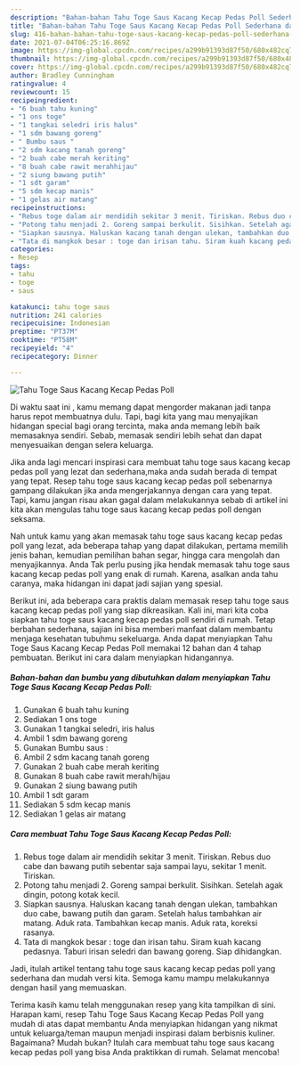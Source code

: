 ```yaml
---
description: "Bahan-bahan Tahu Toge Saus Kacang Kecap Pedas Poll Sederhana dan Mudah Dibuat"
title: "Bahan-bahan Tahu Toge Saus Kacang Kecap Pedas Poll Sederhana dan Mudah Dibuat"
slug: 416-bahan-bahan-tahu-toge-saus-kacang-kecap-pedas-poll-sederhana-dan-mudah-dibuat
date: 2021-07-04T06:25:16.869Z
image: https://img-global.cpcdn.com/recipes/a299b91393d87f50/680x482cq70/tahu-toge-saus-kacang-kecap-pedas-poll-foto-resep-utama.jpg
thumbnail: https://img-global.cpcdn.com/recipes/a299b91393d87f50/680x482cq70/tahu-toge-saus-kacang-kecap-pedas-poll-foto-resep-utama.jpg
cover: https://img-global.cpcdn.com/recipes/a299b91393d87f50/680x482cq70/tahu-toge-saus-kacang-kecap-pedas-poll-foto-resep-utama.jpg
author: Bradley Cunningham
ratingvalue: 4
reviewcount: 15
recipeingredient:
- "6 buah tahu kuning"
- "1 ons toge"
- "1 tangkai seledri iris halus"
- "1 sdm bawang goreng"
- " Bumbu saus "
- "2 sdm kacang tanah goreng"
- "2 buah cabe merah keriting"
- "8 buah cabe rawit merahhijau"
- "2 siung bawang putih"
- "1 sdt garam"
- "5 sdm kecap manis"
- "1 gelas air matang"
recipeinstructions:
- "Rebus toge dalam air mendidih sekitar 3 menit. Tiriskan. Rebus duo cabe dan bawang putih sebentar saja sampai layu, sekitar 1 menit. Tiriskan."
- "Potong tahu menjadi 2. Goreng sampai berkulit. Sisihkan. Setelah agak dingin, potong kotak kecil."
- "Siapkan sausnya. Haluskan kacang tanah dengan ulekan, tambahkan duo cabe, bawang putih dan garam. Setelah halus tambahkan air matang. Aduk rata. Tambahkan kecap manis. Aduk rata, koreksi rasanya."
- "Tata di mangkok besar : toge dan irisan tahu. Siram kuah kacang pedasnya. Taburi irisan seledri dan bawang goreng. Siap dihidangkan."
categories:
- Resep
tags:
- tahu
- toge
- saus

katakunci: tahu toge saus 
nutrition: 241 calories
recipecuisine: Indonesian
preptime: "PT37M"
cooktime: "PT58M"
recipeyield: "4"
recipecategory: Dinner

---
```



![Tahu Toge Saus Kacang Kecap Pedas Poll](https://img-global.cpcdn.com/recipes/a299b91393d87f50/680x482cq70/tahu-toge-saus-kacang-kecap-pedas-poll-foto-resep-utama.jpg)

Di waktu  saat ini , kamu memang dapat mengorder makanan jadi tanpa harus repot membuatnya dulu. Tapi, bagi kita yang mau menyajikan hidangan special bagi orang tercinta, maka anda memang lebih baik memasaknya sendiri. Sebab, memasak sendiri lebih sehat dan dapat menyesuaikan dengan selera keluarga.

Jika anda lagi mencari inspirasi cara membuat tahu toge saus kacang kecap pedas poll yang lezat dan sederhana,maka anda sudah berada di tempat yang tepat. Resep tahu toge saus kacang kecap pedas poll  sebenarnya gampang dilakukan jika anda mengerjakannya dengan cara yang tepat. Tapi, kamu jangan risau akan gagal dalam melakukannya 
sebab di artikel ini kita akan mengulas tahu toge saus kacang kecap pedas poll dengan seksama.  



Nah untuk kamu yang akan memasak tahu toge saus kacang kecap pedas poll yang lezat, ada beberapa tahap yang dapat dilakukan, pertama memilih jenis bahan, kemudian pemilihan bahan segar, hingga cara mengolah dan menyajikannya. Anda Tak perlu pusing jika hendak memasak tahu toge saus kacang kecap pedas poll yang enak di rumah. Karena, asalkan anda  tahu caranya, maka hidangan ini dapat jadi sajian yang spesial.

Berikut ini, ada beberapa cara praktis  dalam memasak resep tahu toge saus kacang kecap pedas poll yang siap dikreasikan. Kali ini, mari kita coba siapkan tahu toge saus kacang kecap pedas poll sendiri di rumah. Tetap berbahan sederhana, sajian ini bisa memberi manfaat dalam membantu menjaga kesehatan tubuhmu sekeluarga. Anda dapat menyiapkan Tahu Toge Saus Kacang Kecap Pedas Poll memakai 12 bahan dan 4 tahap pembuatan. Berikut ini cara dalam menyiapkan hidangannya.

<!--inarticleads1-->

##### Bahan-bahan dan bumbu yang dibutuhkan dalam menyiapkan Tahu Toge Saus Kacang Kecap Pedas Poll:

1. Gunakan 6 buah tahu kuning
1. Sediakan 1 ons toge
1. Gunakan 1 tangkai seledri, iris halus
1. Ambil 1 sdm bawang goreng
1. Gunakan  Bumbu saus :
1. Ambil 2 sdm kacang tanah goreng
1. Gunakan 2 buah cabe merah keriting
1. Gunakan 8 buah cabe rawit merah/hijau
1. Gunakan 2 siung bawang putih
1. Ambil 1 sdt garam
1. Sediakan 5 sdm kecap manis
1. Sediakan 1 gelas air matang




<!--inarticleads2-->

##### Cara membuat Tahu Toge Saus Kacang Kecap Pedas Poll:

1. Rebus toge dalam air mendidih sekitar 3 menit. Tiriskan. Rebus duo cabe dan bawang putih sebentar saja sampai layu, sekitar 1 menit. Tiriskan.
1. Potong tahu menjadi 2. Goreng sampai berkulit. Sisihkan. Setelah agak dingin, potong kotak kecil.
1. Siapkan sausnya. Haluskan kacang tanah dengan ulekan, tambahkan duo cabe, bawang putih dan garam. Setelah halus tambahkan air matang. Aduk rata. Tambahkan kecap manis. Aduk rata, koreksi rasanya.
1. Tata di mangkok besar : toge dan irisan tahu. Siram kuah kacang pedasnya. Taburi irisan seledri dan bawang goreng. Siap dihidangkan.




Jadi, itulah artikel tentang  tahu toge saus kacang kecap pedas poll  yang sederhana dan mudah versi kita. Semoga kamu mampu melakukannya dengan hasil yang memuaskan. 

Terima kasih kamu telah menggunakan resep yang kita tampilkan di sini. Harapan kami, resep  Tahu Toge Saus Kacang Kecap Pedas Poll yang mudah di atas dapat membantu Anda menyiapkan hidangan yang nikmat untuk keluarga/teman maupun menjadi inspirasi dalam berbisnis kuliner. Bagaimana? Mudah bukan? Itulah cara membuat tahu toge saus kacang kecap pedas poll yang bisa Anda praktikkan di rumah. Selamat mencoba!

